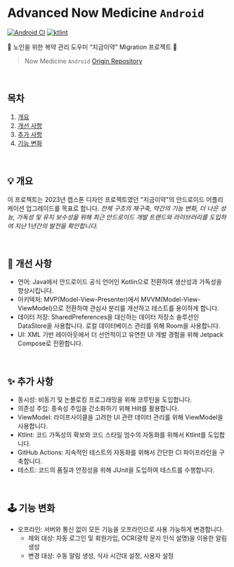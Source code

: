 # Advanced Now Medicine `Android` 
[![Android CI](https://github.com/dev-ant/advanced-now-medicine-android/actions/workflows/android-build.yml/badge.svg)](https://github.com/dev-ant/advanced-now-medicine-android/actions)
[![ktlint](https://img.shields.io/badge/code%20style-%E2%9D%A4-FF4081.svg)](https://ktlint.github.io/)

🚀 노인을 위한 복약 관리 도우미 “지금이약” Migration 프로젝트 🚀
> Now Medicine `Android`  <a href="https://github.com/Nter-developer/bravo-health-park-android" target="_blank">Origin Repository</a>

</br>

## 목차

1. [개요](#-개요)
2. [개선 사항](#-개선-사항)
3. [추가 사항](#-추가-사항)
4. [기능 변화](#%EF%B8%8F-기능-변화)

</br>

## 💡 개요
이 프로젝트는 2023년 캡스톤 디자인 프로젝트였던 "지금이약"의 안드로이드 어플리케이션 업그레이드를 목표로 합니다. *전체 구조의 재구축, 약간의 기능 변화, 더 나은 성능, 가독성 및 유지 보수성을 위해 최근 안드로이드 개발 트랜드와 라이브러리를 도입하여 지난 1년간의 발전을 확인합니다.*

</br>

## 🌱 개선 사항
* 언어: Java에서 안드로이드 공식 언어인 Kotlin으로 전환하여 생산성과 가독성을 향상시킵니다.
* 아키텍처: MVP(Model-View-Presenter)에서 MVVM(Model-View-ViewModel)으로 전환하여 관심사 분리를 개선하고 테스트를 용이하게 합니다.
* 데이터 저장: SharedPreferences을 대신하는 데이터 저장소 솔루션인 DataStore을 사용합니다. 로컬 데이터베이스 관리를 위해 Room을 사용합니다.
* UI: XML 기반 레이아웃에서 더 선언적이고 유연한 UI 개발 경험을 위해 Jetpack Compose로 전환합니다.

</br>

## ✨ 추가 사항
* 동시성: 비동기 및 논블로킹 프로그래밍을 위해 코루틴을 도입합니다.
* 의존성 주입: 종속성 주입을 간소화하기 위해 Hilt를 활용합니다.
* ViewModel: 라이프사이클을 고려한 UI 관련 데이터 관리를 위해 ViewModel을 사용합니다.
* Ktlint: 코드 가독성의 확보와 코드 스타일 엄수의 자동화를 위해서 Ktlint를 도입합니다.
* GitHub Actions: 지속적인 테스트의 자동화를 위해서 간단한 CI 파이프라인을 구축합니다.
* 테스트: 코드의 품질과 안정성을 위해 JUnit을 도입하여 테스트를 수행합니다.

</br>

## 🕹️ 기능 변화
* 오프라인: 서버와 통신 없이 모든 기능을 오프라인으로 사용 가능하게 변경합니다.
  * 제외 대상: 자동 로그인 및 회원가입, OCR(광학 문자 인식 설명)을 이용한 알림 생성
  * 변경 대상: 수동 알림 생성, 식사 시간대 설정, 사용자 설정

</br>
